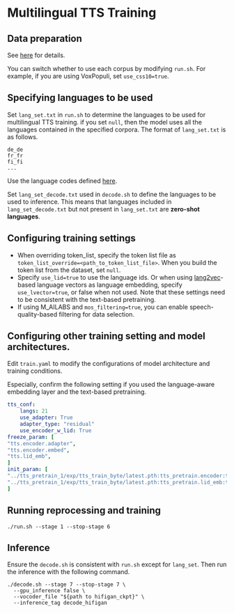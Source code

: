 # Multilingual TTS Training

## Data preparation
See [here](https://github.com/Takaaki-Saeki/zm-text-tts/blob/master/README.md) for details.

You can switch whether to use each corpus by modifying `run.sh`.
For example, if you are using VoxPopuli, set `use_css10=true`.

## Specifying languages to be used
Set `lang_set.txt` in `run.sh` to determine the languages to be used for multilingual TTS training.
if you set `null`, then the model uses all the languages contained in the specified corpora.
The format of `lang_set.txt` is as follows.
```
de_de
fr_fr
fi_fi
...
```
Use the language codes defined [here](https://github.com/Takaaki-Saeki/zm-text-tts/blob/master/lang_table.md).

Set `lang_set_decode.txt` used in `decode.sh` to define the languages to be used to inference.
This means that languages included in `lang_set_decode.txt` but not present in `lang_set.txt` are **zero-shot languages**.

## Configuring training settings
- When overriding token_list, specify the token list file as `token_list_override=<path_to_token_list_file>`. When you build the token list from the dataset, set `null`.
- Specify `use_lid=true` to use the language ids. Or when using [lang2vec](https://github.com/antonisa/lang2vec)-based language vectors as language embedding, specify `use_lvector=true`, or false when not used. Note that these settings need to be consistent with the text-based pretraining.
- If using M_AILABS and `mos_filtering=true`, you can enable speech-quality-based filtering for data selection.

## Configuring other training setting and model architectures.
Edit `train.yaml` to modify the configurations of model architecture and training conditions.

Especially, confirm the following setting if you used the language-aware embedding layer and the text-based pretraining.
```yaml
tts_conf:
    langs: 21
    use_adapter: True
    adapter_type: "residual"
    use_encoder_w_lid: True
freeze_param: [
"tts.encoder.adapter",
"tts.encoder.embed",
"tts.lid_emb",
]
init_param: [
"../tts_pretrain_1/exp/tts_train_byte/latest.pth:tts_pretrain.encoder:tts.encoder",
"../tts_pretrain_1/exp/tts_train_byte/latest.pth:tts_pretrain.lid_emb:tts.lid_emb",
]
```

## Running reprocessing and training

```
./run.sh --stage 1 --stop-stage 6
```

## Inference
Ensure the `decode.sh` is consistent with `run.sh` except for `lang_set`.
Then run the inference with the following command.
```
./decode.sh --stage 7 --stop-stage 7 \
  --gpu_inference false \
  --vocoder_file "${path to hifigan_ckpt}" \
  --inference_tag decode_hifigan
```